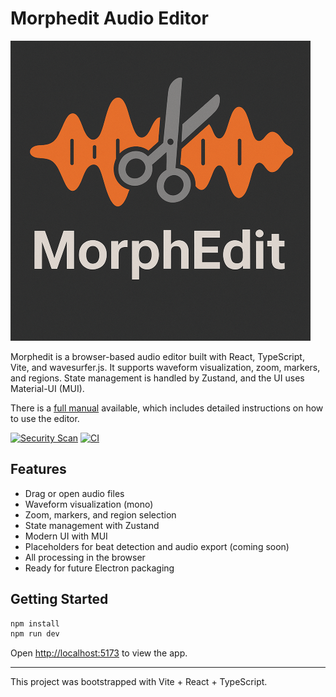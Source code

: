 # Morphedit Audio Editor

![Logo](./public/MorphEdit-Logo-Small.png)

Morphedit is a browser-based audio editor built with React, TypeScript, Vite, and wavesurfer.js. It supports waveform visualization, zoom, markers, and regions. State management is handled by Zustand, and the UI uses Material-UI (MUI).

There is a [full manual](./public/USER_MANUAL.md) available, which includes detailed instructions on how to use the editor.

[![Security Scan](https://github.com/carlosedp/morphedit/actions/workflows/security.yml/badge.svg)](https://github.com/carlosedp/morphedit/actions/workflows/security.yml) [![CI](https://github.com/carlosedp/morphedit/actions/workflows/ci.yml/badge.svg)](https://github.com/carlosedp/morphedit/actions/workflows/ci.yml)

## Features

- Drag or open audio files
- Waveform visualization (mono)
- Zoom, markers, and region selection
- State management with Zustand
- Modern UI with MUI
- Placeholders for beat detection and audio export (coming soon)
- All processing in the browser
- Ready for future Electron packaging

## Getting Started

```sh
npm install
npm run dev
```

Open [http://localhost:5173](http://localhost:5173) to view the app.

---

This project was bootstrapped with Vite + React + TypeScript.
